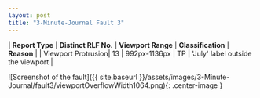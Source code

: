 ```yaml
---
layout: post
title: "3-Minute-Journal Fault 3"
---
```

| **Report Type** | **Distinct RLF No.** | **Viewport Range** | **Classification** | **Reason** |
| Viewport Protrusion| 13 | 992px-1136px | TP | 'July' label outside the viewport | 

![Screenshot of the fault]({{ site.baseurl }}/assets/images/3-Minute-Journal/fault3/viewportOverflowWidth1064.png){: .center-image }
